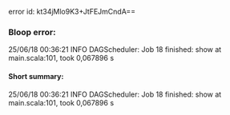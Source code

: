 error id: kt34jMlo9K3+JtFEJmCndA==
### Bloop error:

25/06/18 00:36:21 INFO DAGScheduler: Job 18 finished: show at main.scala:101, took 0,067896 s
#### Short summary: 

25/06/18 00:36:21 INFO DAGScheduler: Job 18 finished: show at main.scala:101, took 0,067896 s